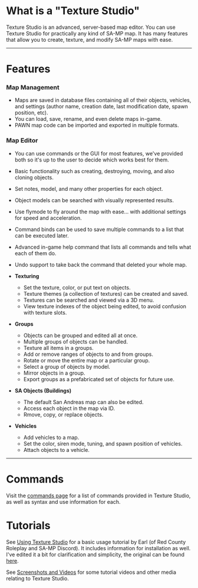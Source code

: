 # What is a "Texture Studio"

Texture Studio is an advanced, server-based map editor. You can use Texture Studio for practically any kind of SA-MP map. It has many features that allow you to create, texture, and modify SA-MP maps with ease.

--------

# Features

### Map Management

* Maps are saved in database files containing all of their objects, vehicles, and settings (author name, creation date, last modification date, spawn position, etc).
* You can load, save, rename, and even delete maps in-game.
* PAWN map code can be imported and exported in multiple formats.

### Map Editor

* You can use commands or the GUI for most features, we've provided both so it's up to the user to decide which works best for them.
* Basic functionality such as creating, destroying, moving, and also cloning objects.
* Set notes, model, and many other properties for each object.
* Object models can be searched with visually represented results.
* Use flymode to fly around the map with ease... with additional settings for speed and acceleration.
* Command binds can be used to save multiple commands to a list that can be executed later.
* Advanced in-game help command that lists all commands and tells what each of them do.
* Undo support to take back the command that deleted your whole map.

* **Texturing**

    * Set the texture, color, or put text on objects.
    * Texture themes (a collection of textures) can be created and saved.
    * Textures can be searched and viewed via a 3D menu.
    * View texture indexes of the object being edited, to avoid confusion with texture slots.

* **Groups**

    * Objects can be grouped and edited all at once.
    * Multiple groups of objects can be handled.
    * Texture all items in a groups.
    * Add or remove ranges of objects to and from groups.
    * Rotate or move the entire map or a particular group.
    * Select a group of objects by model.
    * Mirror objects in a group.
    * Export groups as a prefabricated set of objects for future use.

* **SA Objects (Buildings)**

    * The default San Andreas map can also be edited.
    * Access each object in the map via ID.
    * Rmove, copy, or replace objects.

* **Vehicles**

    * Add vehicles to a map.
    * Set the color, siren mode, tuning, and spawn position of vehicles.
    * Attach objects to a vehicle.

--------

# Commands

Visit the [commands page](../../wiki/All-Commands) for a list of commands provided in Texture Studio, as well as syntax and use information for each.

# Tutorials

See [Using Texture Studio](../../wiki/Using-Texture-Studio) for a basic usage tutorial by Earl (of Red County Roleplay and SA-MP Discord). It includes information for installation as well. I've edited it a bit for clarification and simplicity, the original can be found [here](https://forum.redcountyrp.com/threads/texture-studio-guide.126089/).

See [Screenshots and Videos](../../wiki/Screenshots-and-Videos) for some tutorial videos and other media relating to Texture Studio.
